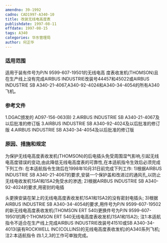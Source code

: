 ```yaml
---
amendno: 39-1992
cadno: CAD1997-A340-10
title: 改装无线电高度表
publishdate: 1997-08-11
effdate: 1997-08-15
tags: A340
categories: 华东管理局
author: 何正华
---
```


### 适用范围 
适用于装有件号为P/N 9599-607-19501的无线电高 度表收发机(THOMSON)且在生产线上没有完成AIRBUS INDUSTRIE改装号44457和45022或AIRBUS INDUSTRIE SB A340-21-4067,A340-92-4024和A340-34-4054的所有A340飞机。

### 参考文件
1.DGAC颁发的 AD97-156-063(B) 
    2.AIRBUS INDUSTRIE SB A340-21-4067及以后批准的修订版
    3.AIRBUS INDUSTRIE SB A340-92-4024及以后批准的修订版
    4.AIRBUS INDUSTRIE SB A340-34-4054及以后批准的修订版


### 原因、措施和规定 
为保护无线电高度表收发机(THOMSON)的后电插头免受周围湿气影响,引起无线电高度错误的变动,由此降低无线电高度表的可靠性,在本适航指令生效后必须完成下列工作: 
    在本适航指令生效后在1998年10月31日前完成下列工作: 
    1)根据AIRBUS INDUSTRIE SB A340-21-4067的要求,安装一个保护盖和改进过的通风孔,以防止无线电收发机1SA1和1SA2免受水的渗透; 
    2)根据AIRBUS INDUSTRIE SB A340-92-4024的要求,用密封的电插
  
头更换安装在架上的无线电高度表收发机1SA1和1SA2的没有密封电插头; 
    3)根据AIRBUS INDUSTRIE SB A340-34-4054的要求,用件号为P/N 9599-607-19502的新无线电高度表收发机(THOMSON ERT 540)更换件号为P/N 9599-607-19501的两个THOMSON ERT 540无线电高度表收发机(1SA1和1SA2); 
    注1:本适航指令不适合在生产线上完成AIRBUS INDUSTRIE改装号41510或SB A340-34-4013(装有ROCKWELL INC(COLLINS)的无线电高度表收发机)的A340系列飞机; 
注2:本适航指令
四.1,2,3的工作可单独完成。 
